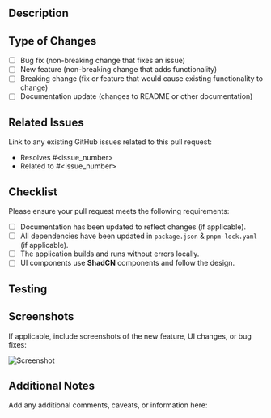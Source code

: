 <!--
Thank you for contributing to Plexy!
Please follow this template to ensure your pull request is reviewed promptly and thoroughly.
-->

## Description

<!--
Provide a clear and concise description of the changes made in this pull request.
Include any relevant context or background information.
-->

## Type of Changes

- [ ] Bug fix (non-breaking change that fixes an issue)
- [ ] New feature (non-breaking change that adds functionality)
- [ ] Breaking change (fix or feature that would cause existing functionality to change)
- [ ] Documentation update (changes to README or other documentation)

## Related Issues

Link to any existing GitHub issues related to this pull request:
- Resolves #<issue_number>
- Related to #<issue_number>

## Checklist

Please ensure your pull request meets the following requirements:

- [ ] Documentation has been updated to reflect changes (if applicable).
- [ ] All dependencies have been updated in `package.json` & `pnpm-lock.yaml` (if applicable).
- [ ] The application builds and runs without errors locally.
- [ ] UI components use **ShadCN** components and follow the design.

## Testing

<!--
Describe how the changes have been tested. Provide steps for reviewers to verify your changes.
-->

## Screenshots

If applicable, include screenshots of the new feature, UI changes, or bug fixes:

![Screenshot](link-to-screenshot)

## Additional Notes

Add any additional comments, caveats, or information here:

<!--
Thank you for your contribution!
Please ensure your pull request follows the template to streamline the review process.
-->